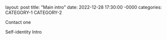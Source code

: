 layout: post
title: "Main intro"
date: 2022-12-28 17:30:00 -0000
categories: CATEGORY-1 CATEGORY-2

Contact one

Self-identity Intro

